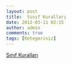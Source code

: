 ```yaml
---
layout: post
title:  Sınıf Kuralları
date: 2012-03-11 02:15
author: admin
comments: true
tags: [Ketegorisiz]
---
```

<a href="http://ggenel.googlecode.com/files/S%C4%B1n%C4%B1f%20Kurallar%C4%B1.rar">Sınıf Kuralları</a>
